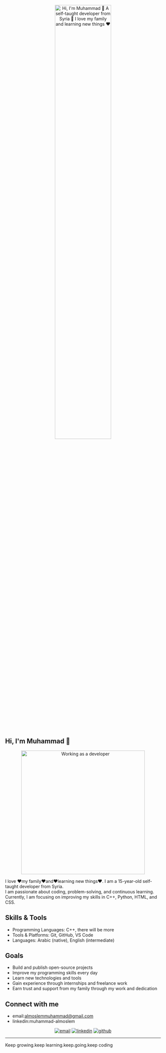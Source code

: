<p align="center">
  <img src="https://github.com/muhammadmuslem/muhammadmuslem/raw/main/assets/github.gif" alt="Hi, I'm Muhammad 👋 A self-taught developer from Syria 🚀 I love my family and learning new things ❤️" width="60%" />
</p>

## Hi, I'm Muhammad 👋
<p align="center">
  <img src="https://media.giphy.com/media/qgQUggAC3Pfv687qPC/giphy.gif" width="400" alt="Working as a developer"/>

I love ❤️my family❤️and❤️learning new things❤️.
I am a 15-year-old self-taught developer from Syria.  
I am passionate about coding, problem-solving, and continuous learning.  
Currently, I am focusing on improving my skills in C++, Python, HTML, and CSS.  

## Skills & Tools

- Programming Languages: C++, there will be more
- Tools & Platforms: Git, GitHub, VS Code  
- Languages: Arabic (native), English (intermediate)  

## Goals

- Build and publish open-source projects  
- Improve my programming skills every day  
- Learn new technologies and tools  
- Gain experience through internships and freelance work  
- Earn trust and support from my family through my work and dedication  

## Connect with me
- email:almoslemmuhammad@gmail.com
- linkedin:muhammad-almoslem
<p align="center">
  <a href="mailto:almoslemmuhammad@gmail.com"><img src="https://img.icons8.com/color/48/000000/gmail.png" alt="email" /></a>
  <a href="https://www.linkedin.com/in/muhammad-almoslem-12a208377"><img src="https://img.icons8.com/color/48/000000/linkedin.png" alt="linkedin" /></a>
  <a href="https://github.com/muhammadmuslem"><img src="https://img.icons8.com/material-sharp/48/000000/github.png" alt="github" /></a>
</p>

---


</p> Keep growing.</strong>keep learning.keep.going.keep coding</p>
